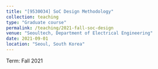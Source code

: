 ```yaml
---
title: "[9530034] SoC Design Methodology"
collection: teaching
type: "Graduate course"
permalink: /teaching/2021-fall-soc-design
venue: "Seoultech, Department of Electrical Engineering"
date: 2021-09-01
location: "Seoul, South Korea"
---
```

Term: Fall 2021 


